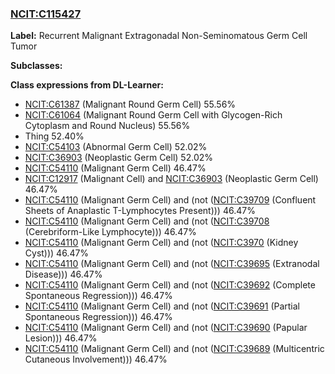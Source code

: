 
### [NCIT:C115427](http://purl.obolibrary.org/obo/NCIT_C115427)
**Label:** Recurrent Malignant Extragonadal Non-Seminomatous Germ Cell Tumor

**Subclasses:** 

**Class expressions from DL-Learner:**

- [NCIT:C61387](http://purl.obolibrary.org/obo/NCIT_C61387) (Malignant Round Germ Cell) 55.56%
- [NCIT:C61064](http://purl.obolibrary.org/obo/NCIT_C61064) (Malignant Round Germ Cell with Glycogen-Rich Cytoplasm and Round Nucleus) 55.56%
- Thing 52.40%
- [NCIT:C54103](http://purl.obolibrary.org/obo/NCIT_C54103) (Abnormal Germ Cell) 52.02%
- [NCIT:C36903](http://purl.obolibrary.org/obo/NCIT_C36903) (Neoplastic Germ Cell) 52.02%
- [NCIT:C54110](http://purl.obolibrary.org/obo/NCIT_C54110) (Malignant Germ Cell) 46.47%
- [NCIT:C12917](http://purl.obolibrary.org/obo/NCIT_C12917) (Malignant Cell) and [NCIT:C36903](http://purl.obolibrary.org/obo/NCIT_C36903) (Neoplastic Germ Cell) 46.47%
- [NCIT:C54110](http://purl.obolibrary.org/obo/NCIT_C54110) (Malignant Germ Cell) and (not ([NCIT:C39709](http://purl.obolibrary.org/obo/NCIT_C39709) (Confluent Sheets of Anaplastic T-Lymphocytes Present))) 46.47%
- [NCIT:C54110](http://purl.obolibrary.org/obo/NCIT_C54110) (Malignant Germ Cell) and (not ([NCIT:C39708](http://purl.obolibrary.org/obo/NCIT_C39708) (Cerebriform-Like Lymphocyte))) 46.47%
- [NCIT:C54110](http://purl.obolibrary.org/obo/NCIT_C54110) (Malignant Germ Cell) and (not ([NCIT:C3970](http://purl.obolibrary.org/obo/NCIT_C3970) (Kidney Cyst))) 46.47%
- [NCIT:C54110](http://purl.obolibrary.org/obo/NCIT_C54110) (Malignant Germ Cell) and (not ([NCIT:C39695](http://purl.obolibrary.org/obo/NCIT_C39695) (Extranodal Disease))) 46.47%
- [NCIT:C54110](http://purl.obolibrary.org/obo/NCIT_C54110) (Malignant Germ Cell) and (not ([NCIT:C39692](http://purl.obolibrary.org/obo/NCIT_C39692) (Complete Spontaneous Regression))) 46.47%
- [NCIT:C54110](http://purl.obolibrary.org/obo/NCIT_C54110) (Malignant Germ Cell) and (not ([NCIT:C39691](http://purl.obolibrary.org/obo/NCIT_C39691) (Partial Spontaneous Regression))) 46.47%
- [NCIT:C54110](http://purl.obolibrary.org/obo/NCIT_C54110) (Malignant Germ Cell) and (not ([NCIT:C39690](http://purl.obolibrary.org/obo/NCIT_C39690) (Papular Lesion))) 46.47%
- [NCIT:C54110](http://purl.obolibrary.org/obo/NCIT_C54110) (Malignant Germ Cell) and (not ([NCIT:C39689](http://purl.obolibrary.org/obo/NCIT_C39689) (Multicentric Cutaneous Involvement))) 46.47%


